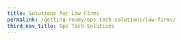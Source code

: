 ```yaml
---
title: Solutions for Law Firms
permalink: /getting-ready/ops-tech-solutions/law-firms/
third_nav_title: Ops Tech Solutions
---
```

